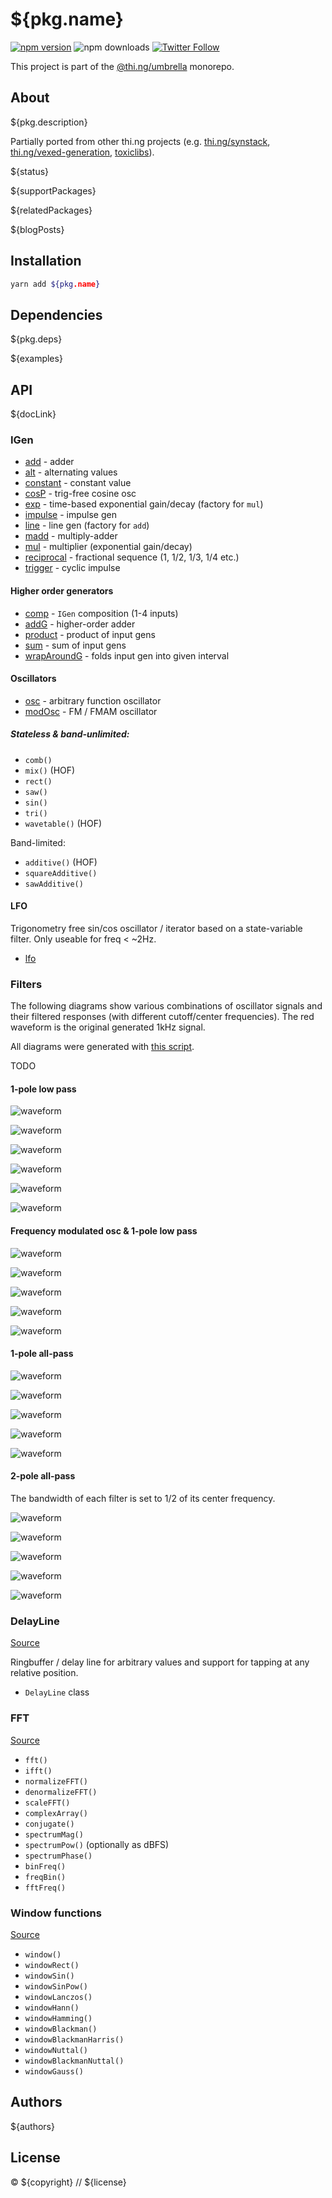 # ${pkg.name}

[![npm version](https://img.shields.io/npm/v/${pkg.name}.svg)](https://www.npmjs.com/package/${pkg.name})
![npm downloads](https://img.shields.io/npm/dm/${pkg.name}.svg)
[![Twitter Follow](https://img.shields.io/twitter/follow/thing_umbrella.svg?style=flat-square&label=twitter)](https://twitter.com/thing_umbrella)

This project is part of the
[@thi.ng/umbrella](https://github.com/thi-ng/umbrella/) monorepo.

<!-- TOC -->

## About

${pkg.description}

Partially ported from other thi.ng projects (e.g.
[thi.ng/synstack](https://github.com/thi-ng/synstack),
[thi.ng/vexed-generation](http://thi.ng/vexed-generation),
[toxiclibs](http://toxiclibs.org)).

${status}

${supportPackages}

${relatedPackages}

${blogPosts}

## Installation

```bash
yarn add ${pkg.name}
```

## Dependencies

${pkg.deps}

${examples}

## API

${docLink}

### IGen

- [add](https://github.com/thi-ng/umbrella/blob/develop/packages/dsp/src/gen/add.ts) - adder
- [alt](https://github.com/thi-ng/umbrella/blob/develop/packages/dsp/src/gen/alt.ts) - alternating values
- [constant](https://github.com/thi-ng/umbrella/blob/develop/packages/dsp/src/gen/const.ts) - constant value
- [cosP](https://github.com/thi-ng/umbrella/blob/develop/packages/dsp/src/gen/cosp.ts) - trig-free cosine osc
- [exp](https://github.com/thi-ng/umbrella/blob/develop/packages/dsp/src/gen/mul.ts) - time-based exponential gain/decay (factory for `mul`)
- [impulse](https://github.com/thi-ng/umbrella/blob/develop/packages/dsp/src/gen/impulse.ts) - impulse gen
- [line](https://github.com/thi-ng/umbrella/blob/develop/packages/dsp/src/gen/add.ts) - line gen (factory for `add`)
- [madd](https://github.com/thi-ng/umbrella/blob/develop/packages/dsp/src/gen/madd.ts) - multiply-adder
- [mul](https://github.com/thi-ng/umbrella/blob/develop/packages/dsp/src/gen/mul.ts) - multiplier (exponential gain/decay)
- [reciprocal](https://github.com/thi-ng/umbrella/blob/develop/packages/dsp/src/gen/reciprocal.ts) - fractional sequence (1, 1/2, 1/3, 1/4 etc.)
- [trigger](https://github.com/thi-ng/umbrella/blob/develop/packages/dsp/src/gen/trigger.ts) - cyclic impulse

#### Higher order generators

- [comp](https://github.com/thi-ng/umbrella/blob/develop/packages/dsp/src/gen/comp.ts) - `IGen` composition (1-4 inputs)
- [addG](https://github.com/thi-ng/umbrella/blob/develop/packages/dsp/src/gen/addg.ts) - higher-order adder
- [product](https://github.com/thi-ng/umbrella/blob/develop/packages/dsp/src/gen/product.ts) - product of input gens
- [sum](https://github.com/thi-ng/umbrella/blob/develop/packages/dsp/src/gen/sum.ts) - sum of input gens
- [wrapAroundG](https://github.com/thi-ng/umbrella/blob/develop/packages/dsp/src/gen/wrap-around.ts) - folds input gen into given interval

#### Oscillators

- [osc](https://github.com/thi-ng/umbrella/blob/develop/packages/dsp/src/gen/osc.ts) - arbitrary function oscillator
- [modOsc](https://github.com/thi-ng/umbrella/blob/develop/packages/dsp/src/gen/osc.ts) - FM / FMAM oscillator

##### Stateless & band-unlimited:

- `comb()`
- `mix()` (HOF)
- `rect()`
- `saw()`
- `sin()`
- `tri()`
- `wavetable()` (HOF)

Band-limited:

- `additive()` (HOF)
- `squareAdditive()`
- `sawAdditive()`

#### LFO

Trigonometry free sin/cos oscillator / iterator based on a
state-variable filter. Only useable for freq < ~2Hz.

- [lfo](https://github.com/thi-ng/umbrella/blob/master/packages/dsp/src/lfo.ts)

### Filters

The following diagrams show various combinations of oscillator signals
and their filtered responses (with different cutoff/center frequencies).
The red waveform is the original generated 1kHz signal.

All diagrams were generated with [this
script](https://github.com/thi-ng/umbrella/blob/develop/packages/dsp/tools/generate-diagrams.ts).

TODO

#### 1-pole low pass

![waveform](https://raw.githubusercontent.com/thi-ng/umbrella/develop/assets/dsp/sin-lpf-1pole.png)

![waveform](https://raw.githubusercontent.com/thi-ng/umbrella/develop/assets/dsp/tri-lpf-1pole.png)

![waveform](https://raw.githubusercontent.com/thi-ng/umbrella/develop/assets/dsp/comb-lpf-1pole.png)

![waveform](https://raw.githubusercontent.com/thi-ng/umbrella/develop/assets/dsp/saw-lpf-1pole.png)

![waveform](https://raw.githubusercontent.com/thi-ng/umbrella/develop/assets/dsp/rect-lpf-1pole.png)

![waveform](https://raw.githubusercontent.com/thi-ng/umbrella/develop/assets/dsp/trigger-lpf.png)

#### Frequency modulated osc & 1-pole low pass

![waveform](https://raw.githubusercontent.com/thi-ng/umbrella/develop/assets/dsp/fmod-comb-lpf-1pole.png)

![waveform](https://raw.githubusercontent.com/thi-ng/umbrella/develop/assets/dsp/fmod-rect-lpf-1pole.png)

![waveform](https://raw.githubusercontent.com/thi-ng/umbrella/develop/assets/dsp/fmod-saw-lpf-1pole.png)

![waveform](https://raw.githubusercontent.com/thi-ng/umbrella/develop/assets/dsp/fmod-sin-lpf-1pole.png)

![waveform](https://raw.githubusercontent.com/thi-ng/umbrella/develop/assets/dsp/fmod-tri-lpf-1pole.png)

#### 1-pole all-pass

![waveform](https://raw.githubusercontent.com/thi-ng/umbrella/develop/assets/dsp/sin-allpass1.png)

![waveform](https://raw.githubusercontent.com/thi-ng/umbrella/develop/assets/dsp/tri-allpass1.png)

![waveform](https://raw.githubusercontent.com/thi-ng/umbrella/develop/assets/dsp/comb-allpass1.png)

![waveform](https://raw.githubusercontent.com/thi-ng/umbrella/develop/assets/dsp/saw-allpass1.png)

![waveform](https://raw.githubusercontent.com/thi-ng/umbrella/develop/assets/dsp/rect-allpass1.png)

#### 2-pole all-pass

The bandwidth of each filter is set to 1/2 of its center frequency.

![waveform](https://raw.githubusercontent.com/thi-ng/umbrella/develop/assets/dsp/sin-allpass2.png)

![waveform](https://raw.githubusercontent.com/thi-ng/umbrella/develop/assets/dsp/tri-allpass2.png)

![waveform](https://raw.githubusercontent.com/thi-ng/umbrella/develop/assets/dsp/comb-allpass2.png)

![waveform](https://raw.githubusercontent.com/thi-ng/umbrella/develop/assets/dsp/saw-allpass2.png)

![waveform](https://raw.githubusercontent.com/thi-ng/umbrella/develop/assets/dsp/rect-allpass2.png)

### DelayLine

[Source](https://github.com/thi-ng/umbrella/blob/master/packages/dsp/src/delay.ts)

Ringbuffer / delay line for arbitrary values and support for tapping at
any relative position.

- `DelayLine` class

### FFT

[Source](https://github.com/thi-ng/umbrella/blob/master/packages/dsp/src/fft.ts)

- `fft()`
- `ifft()`
- `normalizeFFT()`
- `denormalizeFFT()`
- `scaleFFT()`
- `complexArray()`
- `conjugate()`
- `spectrumMag()`
- `spectrumPow()` (optionally as dBFS)
- `spectrumPhase()`
- `binFreq()`
- `freqBin()`
- `fftFreq()`

### Window functions

[Source](https://github.com/thi-ng/umbrella/blob/master/packages/dsp/src/window.ts)

- `window()`
- `windowRect()`
- `windowSin()`
- `windowSinPow()`
- `windowLanczos()`
- `windowHann()`
- `windowHamming()`
- `windowBlackman()`
- `windowBlackmanHarris()`
- `windowNuttal()`
- `windowBlackmanNuttal()`
- `windowGauss()`

## Authors

${authors}

## License

&copy; ${copyright} // ${license}
